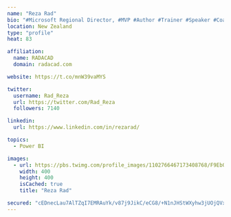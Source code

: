 ```yaml
---
name: "Reza Rad"
bio: "#Microsoft Regional Director, #MVP #Author #Trainer #Speaker #Coach #Consultant #PowerBI "
location: New Zealand
type: "profile"
heat: 83

affiliation:
  name: RADACAD
  domain: radacad.com

website: https://t.co/mnW39vaMYS

twitter:
  username: Rad_Reza
  url: https://twitter.com/Rad_Reza
  followers: 7140

linkedin:
  url: https://www.linkedin.com/in/rezarad/

topics:
  - Power BI

images:
  - url: https://pbs.twimg.com/profile_images/1102766467173408768/F9EbQENa_400x400.png
    width: 400
    height: 400
    isCached: true
    title: "Reza Rad"

secured: "cEDnecLau7AlTZqI7EMRAuYk/v87j9JikC/eCG8/+N1nJHStWXyhw3jUOjQVxDBCncp+HVALruflLIPTFvfBKjnf0U5MQmPhWlmBdyb1YelRisF3LQqNbgqNCX6huA+M1GkPc/5YSlNU26alltacKujKfsEZN+8eEUuUv5Lmn8NaIthViO5S+vRk78n7Ltt6vBY+Q5IgRuvaWRqDr87CXUCuud2CLSTasAOqzOlxucwyceVmunEMZ/uVtNox6BirkFUG0baWrXx8v7liauSkmLSQyhHy9lXktCIf6oAkudz+PZOrUlZ7AWwmw2smzs8IZKclGL8yly9RQjNp5wVPqo3z77yb0LCJsyEyzDDOqoYln3zZoQTYiHG1ON2o4fIoDk0ZE0M4ZDYMgfgNiH02hGSfIvU4y0XBQ92M145/GOU=;n5FXA4a2Aw4BECJ1PdEYTA=="
---
```


